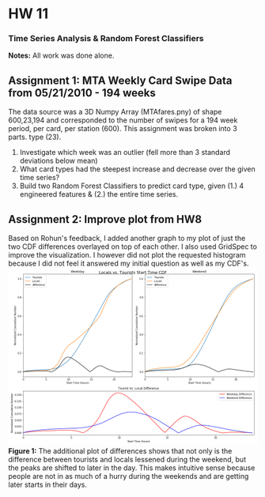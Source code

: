 # HW 11
### Time Series Analysis & Random Forest Classifiers

**Notes:** All work was done alone.

## Assignment 1: MTA Weekly Card Swipe Data from 05/21/2010 - 194 weeks
The data source was a 3D Numpy Array (MTAfares.pny) of shape 600,23,194 and corresponded to the number of swipes for a 194 week period, per card, per station (600). This assignment was broken into 3 parts. type (23).
1. Investigate which week was an outlier (fell more than 3 standard deviations below mean)
2. What card types had the steepest increase and decrease over the given time series?
3. Build two Random Forest Classifiers to predict card type, given (1.) 4 engineered features & (2.) the entire time series.

## Assignment 2: Improve plot from HW8
Based on Rohun's feedback, I added another graph to my plot of just the two CDF differences overlayed on top of each other. I also used GridSpec to improve the visualization. I however did not plot the requested histogram because I did not feel it answered my initial question as well as my CDF's.
![main plot](Revised_Locals_vs_Tourists_Start_time.png)
**Figure 1:** The additional plot of differences shows that not only is the difference between tourists and locals lessened during the weekend, but the peaks are shifted to later in the day. This makes intuitive sense because people are not in as much of a hurry during the weekends and are getting later starts in their days. 
